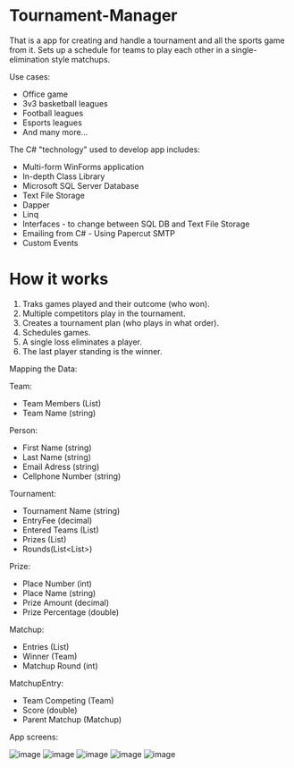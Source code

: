 # Tournament-Manager
That is a app for creating and handle a tournament and all the sports game from it. Sets up a schedule for teams to play each other in a single-elimination style matchups.

Use cases:
  - Office game
  - 3v3 basketball leagues
  - Football leagues
  - Esports leagues
  - And many more...

The C# "technology" used to develop app includes:
  - Multi-form WinForms application
  - In-depth Class Library
  - Microsoft SQL Server Database
  - Text File Storage
  - Dapper
  - Linq
  - Interfaces - to change between SQL DB and Text File Storage
  - Emailing from C# - Using Papercut SMTP
  - Custom Events

# How it works
1. Traks games played and their outcome (who won).
2. Multiple competitors play in the tournament.
3. Creates a tournament plan (who plays in what order).
4. Schedules games.
5. A single loss eliminates a player.
6. The last player standing is the winner.

Mapping the Data:

Team:
  - Team Members (List<Person>)
  - Team Name (string)
  
Person:
  - First Name (string)
  - Last Name (string)
  - Email Adress (string)
  - Cellphone Number (string)
  
Tournament:
  - Tournament Name (string)
  - EntryFee (decimal)
  - Entered Teams (List<Team>)
  - Prizes (List<Prize>)
  - Rounds(List<List<Matchups>>)
  
Prize:
  - Place Number (int)
  - Place Name (string)
  - Prize Amount (decimal)
  - Prize Percentage (double)
  
Matchup:
  - Entries (List<MatchupEntry>)
  - Winner (Team)
  - Matchup Round (int)

MatchupEntry:
  - Team Competing (Team)
  - Score (double)
  - Parent Matchup (Matchup)

App screens:

![image](https://user-images.githubusercontent.com/52401139/134587280-95948370-c82b-42e2-9ccf-7571582a12ed.png)
![image](https://user-images.githubusercontent.com/52401139/134587290-74877e86-e752-45f8-915a-c8ba82ee0ca4.png)
![image](https://user-images.githubusercontent.com/52401139/134587306-cc9e3842-61c9-4b00-b699-bb4d50f9cb2b.png)
![image](https://user-images.githubusercontent.com/52401139/134587315-6fecabfd-9d0a-47c6-8a01-cac1842783cc.png)
![image](https://user-images.githubusercontent.com/52401139/134587327-5bc44af8-c504-4810-b745-d7633205ce7b.png)
